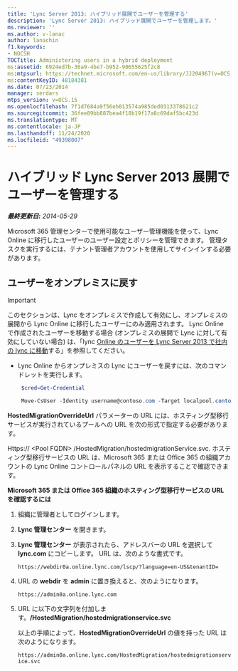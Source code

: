```yaml
---
title: 'Lync Server 2013: ハイブリッド展開でユーザーを管理する'
description: 'Lync Server 2013: ハイブリッド展開でユーザーを管理します。'
ms.reviewer: ''
ms.author: v-lanac
author: lanachin
f1.keywords:
- NOCSH
TOCTitle: Administering users in a hybrid deployment
ms:assetid: 6924ed7b-30a9-4be7-b952-90655625f2c8
ms:mtpsurl: https://technet.microsoft.com/en-us/library/JJ204967(v=OCS.15)
ms:contentKeyID: 48184381
ms.date: 07/23/2014
manager: serdars
mtps_version: v=OCS.15
ms.openlocfilehash: 7f1d7684a9f56eb013574a985ded0313378621c2
ms.sourcegitcommit: 36fee89bb887bea4f18b19f17a8c69daf5bc423d
ms.translationtype: MT
ms.contentlocale: ja-JP
ms.lasthandoff: 11/24/2020
ms.locfileid: "49398007"
---
```

# <a name="administering-users-in-a-hybrid-lync-server-2013-deployment"></a>ハイブリッド Lync Server 2013 展開でユーザーを管理する

<div data-xmlns="http://www.w3.org/1999/xhtml">

<div class="topic" data-xmlns="http://www.w3.org/1999/xhtml" data-msxsl="urn:schemas-microsoft-com:xslt" data-cs="https://msdn.microsoft.com/">

<div data-asp="https://msdn2.microsoft.com/asp">



</div>

<div id="mainSection">

<div id="mainBody">

<span> </span>

_**最終更新日:** 2014-05-29_

Microsoft 365 管理センターで使用可能なユーザー管理機能を使って、Lync Online に移行したユーザーのユーザー設定とポリシーを管理できます。 管理タスクを実行するには、テナント管理者アカウントを使用してサインインする必要があります。

<div>

## <a name="moving-users-back-to-on-premises"></a>ユーザーをオンプレミスに戻す

<div class="">


> [!IMPORTANT]  
> このセクションは、Lync をオンプレミスで作成して有効にし、オンプレミスの展開から Lync Online に移行したユーザーにのみ適用されます。 Lync Online で作成されたユーザーを移動する場合 (オンプレミスの展開で Lync に対して有効にしていない場合) は、「lync <A href="lync-server-2013-moving-users-from-lync-online-to-lync-on-premises.md">Online のユーザーを Lync Server 2013 で社内の lync に移動</A>する」を参照してください。



</div>

  - Lync Online からオンプレミスの Lync にユーザーを戻すには、次のコマンドレットを実行します。
    
       ```PowerShell
        $cred=Get-Credential
       ```
    
       ```PowerShell
        Move-CsUser -Identity username@contoso.com -Target localpool.contoso.com -Credential $cred -HostedMigrationOverrideUrl <URL>
       ```

**HostedMigrationOverrideUrl** パラメーターの URL には、ホスティング型移行サービスが実行されているプールへの URL を次の形式で指定する必要があります。

Https:// \<Pool FQDN\> /HostedMigration/hostedmigrationService.svc. ホスティング型移行サービスの URL は、Microsoft 365 または Office 365 の組織アカウントの Lync Online コントロールパネルの URL を表示することで確認できます。

**Microsoft 365 または Office 365 組織のホスティング型移行サービスの URL を確認するには**

1.  組織に管理者としてログインします。

2.  **Lync 管理センター** を開きます。

3.  **Lync 管理センター** が表示されたら、アドレスバーの URL を選択して **lync.com** にコピーします。 URL は、次のような書式です。
    
    `https://webdir0a.online.lync.com/lscp/?language=en-US&tenantID=`

4.  URL の **webdir** を **admin** に置き換えると、次のようになります。
    
    `https://admin0a.online.lync.com`

5.  URL に以下の文字列を付加します。**/HostedMigration/hostedmigrationservice.svc**
    
    以上の手順によって、**HostedMigrationOverrideUrl** の値を持った URL は次のようになります。
    
    `https://admin0a.online.lync.com/HostedMigration/hostedmigrationservice.svc`

</div>

</div>

<span> </span>

</div>

</div>

</div>

